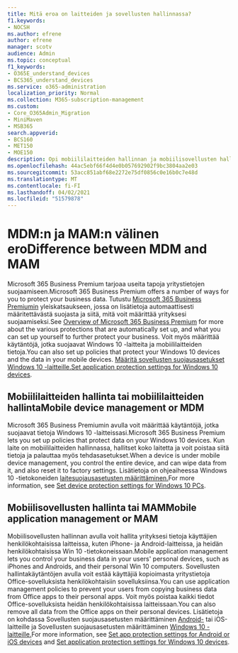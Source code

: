 ```yaml
---
title: Mitä eroa on laitteiden ja sovellusten hallinnassa?
f1.keywords:
- NOCSH
ms.author: efrene
author: efrene
manager: scotv
audience: Admin
ms.topic: conceptual
f1_keywords:
- O365E_understand_devices
- BCS365_understand_devices
ms.service: o365-administration
localization_priority: Normal
ms.collection: M365-subscription-management
ms.custom:
- Core_O365Admin_Migration
- MiniMaven
- MSB365
search.appverid:
- BCS160
- MET150
- MOE150
description: Opi mobiililaitteiden hallinnan ja mobiilisovellusten hallinnan sekä mobiililaitteiden hallinnan ja MAM:n väliset erot.
ms.openlocfilehash: 44ac5ebf66f4d4e0b057692902f9bc3804aa2e03
ms.sourcegitcommit: 53acc851abf68e2272e75df0856c0e16b0c7e48d
ms.translationtype: MT
ms.contentlocale: fi-FI
ms.lasthandoff: 04/02/2021
ms.locfileid: "51579878"
---
```

# <a name="difference-between-mdm-and-mam"></a><span data-ttu-id="c2413-103">MDM:n ja MAM:n välinen ero</span><span class="sxs-lookup"><span data-stu-id="c2413-103">Difference between MDM and MAM</span></span>

<span data-ttu-id="c2413-104">Microsoft 365 Business Premium tarjoaa useita tapoja yritystietojen suojaamiseen.</span><span class="sxs-lookup"><span data-stu-id="c2413-104">Microsoft 365 Business Premium offers a number of ways for you to protect your business data.</span></span> <span data-ttu-id="c2413-105">Tutustu [Microsoft 365 Business Premiumin](../microsoft-365-business-overview.md) yleiskatsaukseen, jossa on lisätietoja automaattisesti määritettävästä suojasta ja siitä, mitä voit määrittää yrityksesi suojaamiseksi.</span><span class="sxs-lookup"><span data-stu-id="c2413-105">See [Overview of Microsoft 365 Business Premium](../microsoft-365-business-overview.md) for more about the various protections that are automatically set up, and what you can set up yourself to further protect your business.</span></span> <span data-ttu-id="c2413-106">Voit myös määrittää käytäntöjä, jotka suojaavat Windows 10 -laitteita ja mobiililaitteiden tietoja.</span><span class="sxs-lookup"><span data-stu-id="c2413-106">You can also set up policies that protect your Windows 10 devices and the data in your mobile devices.</span></span>
<span data-ttu-id="c2413-107">[Määritä sovellusten suojausasetukset Windows 10 -laitteille.](../protection-settings-for-windows-10-devices.md)</span><span class="sxs-lookup"><span data-stu-id="c2413-107">[Set application protection settings for Windows 10 devices](../protection-settings-for-windows-10-devices.md).</span></span>

## <a name="mobile-device-management-or-mdm"></a><span data-ttu-id="c2413-108">Mobiililaitteiden hallinta tai mobiililaitteiden hallinta</span><span class="sxs-lookup"><span data-stu-id="c2413-108">Mobile device management or MDM</span></span>

<span data-ttu-id="c2413-109">Microsoft 365 Business Premiumin avulla voit määrittää käytäntöjä, jotka suojaavat tietoja Windows 10 -laitteissasi.</span><span class="sxs-lookup"><span data-stu-id="c2413-109">Microsoft 365 Business Premium lets you set up policies that protect data on your Windows 10 devices.</span></span> <span data-ttu-id="c2413-110">Kun laite on mobiililaitteiden hallinnassa, hallitset koko laitetta ja voit poistaa siitä tietoja ja palauttaa myös tehdasasetukset.</span><span class="sxs-lookup"><span data-stu-id="c2413-110">When a device is under mobile device management, you control the entire device, and can wipe data from it, and also reset it to factory settings.</span></span> <span data-ttu-id="c2413-111">Lisätietoja on ohjeaiheessa Windows 10 -tietokoneiden [laitesuojausasetusten määrittäminen.](../protection-settings-for-windows-10-pcs.md)</span><span class="sxs-lookup"><span data-stu-id="c2413-111">For more information, see [Set device protection settings for Windows 10 PCs](../protection-settings-for-windows-10-pcs.md).</span></span>

## <a name="mobile-application-management-or-mam"></a><span data-ttu-id="c2413-112">Mobiilisovellusten hallinta tai MAM</span><span class="sxs-lookup"><span data-stu-id="c2413-112">Mobile application management or MAM</span></span>

<span data-ttu-id="c2413-113">Mobiilisovellusten hallinnan avulla voit hallita yrityksesi tietoja käyttäjien henkilökohtaisissa laitteissa, kuten iPhone- ja Android-laitteissa, ja heidän henkilökohtaisissa Win 10 -tietokoneissaan.</span><span class="sxs-lookup"><span data-stu-id="c2413-113">Mobile application management lets you control your business data in your users' personal devices, such as iPhones and Androids, and their personal Win 10 computers.</span></span> <span data-ttu-id="c2413-114">Sovellusten hallintakäytäntöjen avulla voit estää käyttäjiä kopioimasta yritystietoja Office-sovelluksista henkilökohtaisiin sovelluksiinsa.</span><span class="sxs-lookup"><span data-stu-id="c2413-114">You can use application management policies to prevent your users from copying business data from Office apps to their personal apps.</span></span> <span data-ttu-id="c2413-115">Voit myös poistaa kaikki tiedot Office-sovelluksista heidän henkilökohtaisissa laitteissaan.</span><span class="sxs-lookup"><span data-stu-id="c2413-115">You can also remove all data from the Office apps on their personal devices.</span></span> <span data-ttu-id="c2413-116">Lisätietoja on kohdassa Sovellusten suojausasetusten määrittäminen [Android-](../app-protection-settings-for-android-and-ios.md) tai iOS-laitteille ja Sovellusten suojausasetusten määrittäminen [Windows 10 -laitteille.](../protection-settings-for-windows-10-devices.md)</span><span class="sxs-lookup"><span data-stu-id="c2413-116">For more information, see [Set app protection settings for Android or iOS devices](../app-protection-settings-for-android-and-ios.md) and [Set application protection settings for Windows 10 devices](../protection-settings-for-windows-10-devices.md).</span></span>
